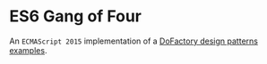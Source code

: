 # ES6 Gang of Four

An `ECMAScript 2015` implementation of a [DoFactory design patterns examples](http://dofactory.com/javascript/design-patterns).
